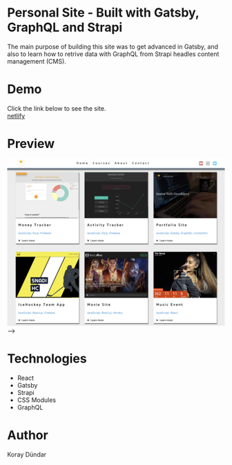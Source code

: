 # Personal Site - Built with Gatsby, GraphQL and Strapi

The main purpose of building this site was to get advanced in Gatsby, and also to learn how to retrive data with GraphQL from Strapi headles content management (CMS).

# Demo
Click the link below to see the site. <br/>
[netlify](https://brave-turing-ccba0d.netlify.com/)
 
# Preview
![Stapi Project - Preview](./src/images/preview.png)
-->
# Technologies
  * React
  * Gatsby
  * Strapi
  * CSS Modules
  * GraphQL

# Author

Koray Dündar
